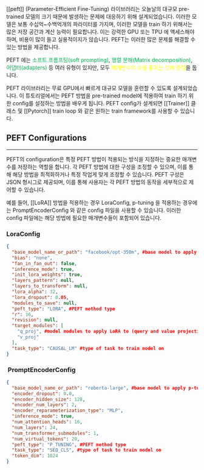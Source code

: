 [[peft]] (Parameter-Efficient Fine-Tuning) 라이브러리는 오늘날의 대규모 pre-trained 모델의 크기 때문에 발생하는 문제에 대응하기 위해 설계되었습니다. 이러한 모델은 보통 수십억~수백억개의 파라미터를 가지며, 이러한 모델을 train 하기 위해서는 많은 저장 공간과 계산 능력이 필요합니다. 이는 강력한 GPU 또는 TPU 에 액세스해야하며, 비용이 많이 들고 실용적이지가 않습니다. PEFT는 이러한 많은 문제를 해결할 수 있는 방법을 제공합니다.

PEFT 에는 <font color="#00b050">소프트 프롬프팅(soft prompting)</font>, <font color="#00b050">행렬 분해(Matrix decomposition)</font>, <font color="#00b050">어댑터(adapters) </font>등 여러 유형이 있지만, 모두 <font color="#ffff00">매개변수의 수를 줄이는 것에 중점</font>을 둡니다.

PEFT 라이브러리는 무료 GPU에서 빠르게 대규모 모델을 훈련할 수 있도록 설계되었습니다. 이 튜토리얼에서는 PEFT 방법을 pre-trained model에 적용하여 train 하기 위한 config를 설정하는 방법을 배우게 됩니다. PEFT config가 설계되면 [[Trainer]] 클래스 및 [[Pytorch]] train loop 와 같은 원하는 train framework를 사용할 수 있습니다.

## PEFT Configurations
---
PEFT의 configuration은 특정 PEFT 방법이 적용되는 방식을 지정하는 중요한 매개변수를 저장하는 역할을 합니다. 각 PEFT 방법에 대한 구성을 조정할 수 있으며, 이를 통해 해당 방법을 최적화하거나 특정 작업게 맞게 조정할 수 있습니다. PEFT 구성은 JSON 형시그로 제공되며, 이를 통해 사용자는 각 PEFT 방법의 동작을 세부적으로 제어할 수 있습니다.

예를 들어, [[LoRA]] 방법을 적용하는 경우 LoraConfig, p-tuning 을 적용하는 경우에는 PromptEncoderConfig 와 같은 config 파일을 사용할 수 있습니다. 이러한 config 파일에는 해당 방법에 필요한 매개변수들이 포함되어 있습니다.

### LoraConfig

```json
{
  "base_model_name_or_path": "facebook/opt-350m", #base model to apply LoRA to
  "bias": "none",
  "fan_in_fan_out": false,
  "inference_mode": true,
  "init_lora_weights": true,
  "layers_pattern": null,
  "layers_to_transform": null,
  "lora_alpha": 32,
  "lora_dropout": 0.05,
  "modules_to_save": null,
  "peft_type": "LORA", #PEFT method type
  "r": 16,
  "revision": null,
  "target_modules": [
    "q_proj", #model modules to apply LoRA to (query and value projection layers)
    "v_proj"
  ],
  "task_type": "CAUSAL_LM" #type of task to train model on
}
```

###  PromptEncoderConfig

```json
{
  "base_model_name_or_path": "roberta-large", #base model to apply p-tuning to
  "encoder_dropout": 0.0,
  "encoder_hidden_size": 128,
  "encoder_num_layers": 2,
  "encoder_reparameterization_type": "MLP",
  "inference_mode": true,
  "num_attention_heads": 16,
  "num_layers": 24,
  "num_transformer_submodules": 1,
  "num_virtual_tokens": 20,
  "peft_type": "P_TUNING", #PEFT method type
  "task_type": "SEQ_CLS", #type of task to train model on
  "token_dim": 1024
}
```


